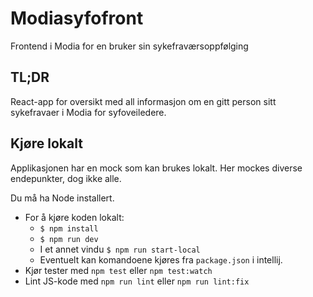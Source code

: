# Modiasyfofront
Frontend i Modia for en bruker sin sykefraværsoppfølging  

## TL;DR
React-app for oversikt med all informasjon om en gitt person sitt sykefravaer i Modia for syfoveiledere.

## Kjøre lokalt
Applikasjonen har en mock som kan brukes lokalt. Her mockes diverse endepunkter, dog ikke alle. 

Du må ha Node installert.

* For å kjøre koden lokalt: 
    - `$ npm install`
    - `$ npm run dev`
    - I et annet vindu `$ npm run start-local`
    - Eventuelt kan komandoene kjøres fra `package.json` i intellij.
* Kjør tester med `npm test` eller `npm test:watch`
* Lint JS-kode med `npm run lint` eller `npm run lint:fix`
